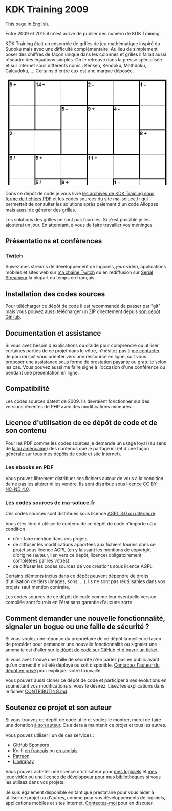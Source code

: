 # KDK Training 2009

[This page in English.](README.md)

Entre 2009 et 2015 il m'est arrivé de publier des numéro de KDK Training.

KDK Training était un ensemble de grilles de jeu mathématique inspiré du Sudoku mais avec une difficulté complémentaire. Au lieu de simplement poser des chiffres de façon unique dans les colonnes et grilles il fallait aussi résoudre des équations simples. On le retrouve dans la presse spécialisée et sur Internet sous différents noms : Kenken, Kendoku, Mathdoku, Calcudoku, ... Certains d'entre eux est une marque déposée.

![sample KDK training grid](images/sample-grid.png)

Dans ce dépôt de code je vous livre [les archives de KDK Training sous forme de fichiers PDF](ebooks-PDF/LISEZMOI.md) et les codes sources du site ma-soluce.fr qui permettait de consulter les solutions après paiement d'un code Allopass mais aussi de générer des grilles.

Les solutions des grilles ne sont pas fournies. Si c'est possible je les ajouterai un jour. En attendant, à vous de faire travailler vos méninges.

## Présentations et conférences

### Twitch

Suivez mes streams de développement de logiciels, jeux vidéo, applications mobiles et sites web sur [ma chaîne Twitch](https://www.twitch.tv/patrickpremartin) ou en rediffusion sur [Serial Streameur](https://serialstreameur.fr) la plupart du temps en français.

## Installation des codes sources

Pour télécharger ce dépôt de code il est recommandé de passer par "git" mais vous pouvez aussi télécharger un ZIP directement depuis [son dépôt GitHub](https://github.com/DeveloppeurPascal/KDK-Training-2009).

## Documentation et assistance

Si vous avez besoin d'explications ou d'aide pour comprendre ou utiliser certaines parties de ce projet dans le vôtre, n'hésitez pas à [me contacter](https://trucs-de-developpeur-web.fr/nous-contacter.php). Je pourrai soit vous orienter vers une ressource en ligne, soit vous proposer une assistance sous forme de prestation payante ou gratuite selon les cas. Vous pouvez aussi me faire signe à l'occasion d'une conférence ou pendant une présentation en ligne.

## Compatibilité

Les codes sources datent de 2009. Ils devraient fonctionner sur des versions récentes de PHP avec des modifications mineures.

## Licence d'utilisation de ce dépôt de code et de son contenu

Pour les PDF comme les codes sources je demande un usage loyal (au sens de [la loi américaine](https://fr.wikipedia.org/wiki/Fair_use)) des contenus que je partage ici (et d'une façon générale sur tous mes dépôts de code et site Internet).

### Les ebooks en PDF

Vous pouvez librement distribuer ces fichiers autour de vous à la condition de ne pas les altérer ni les vendre. Ils sont distribué sous [licence CC BY-NC-ND 4.0](https://creativecommons.org/licenses/by-nc-nd/4.0/).

### Les codes sources de ma-soluce.fr

Ces codes sources sont distribués sous licence [AGPL 3.0 ou ultérieure](https://choosealicense.com/licenses/agpl-3.0/).

Vous êtes libre d'utiliser le contenu de ce dépôt de code n'importe où à condition :
* d'en faire mention dans vos projets
* de diffuser les modifications apportées aux fichiers fournis dans ce projet sous licence AGPL (en y laissant les mentions de copyright d'origine (auteur, lien vers ce dépôt, licence) obligatoirement complétées par les vôtres)
* de diffuser les codes sources de vos créations sous licence AGPL

Certains éléments inclus dans ce dépôt peuvent dépendre de droits d'utilisation de tiers (images, sons, ...). Ils ne sont pas réutilisables dans vos projets sauf mention contraire.

Les codes sources de ce dépôt de code comme leur éventuelle version compilée sont fournis en l'état sans garantie d'aucune sorte.

## Comment demander une nouvelle fonctionnalité, signaler un bogue ou une faille de sécurité ?

Si vous voulez une réponse du propriétaire de ce dépôt la meilleure façon de procéder pour demander une nouvelle fonctionnalité ou signaler une anomalie est d'aller sur [le dépôt de code sur GitHub](https://github.com/DeveloppeurPascal/KDK-Training-2009) et [d'ouvrir un ticket](https://github.com/DeveloppeurPascal/KDK-Training-2009/issues).

Si vous avez trouvé une faille de sécurité n'en parlez pas en public avant qu'un correctif n'ait été déployé ou soit disponible. [Contactez l'auteur du dépôt en privé](https://trucs-de-developpeur-web.fr/nous-contacter.php) pour expliquer votre trouvaille.

Vous pouvez aussi cloner ce dépôt de code et participer à ses évolutions en soumettant vos modifications si vous le désirez. Lisez les explications dans le fichier [CONTRIBUTING.md](CONTRIBUTING.md).

## Soutenez ce projet et son auteur

Si vous trouvez ce dépôt de code utile et voulez le montrer, merci de faire une donation [à son auteur](https://github.com/DeveloppeurPascal). Ca aidera à maintenir ce projet et tous les autres.

Vous pouvez utiliser l'un de ces services :

* [GitHub Sponsors](https://github.com/sponsors/DeveloppeurPascal)
* Ko-fi [en français](https://ko-fi.com/patrick_premartin_fr) ou [en anglais](https://ko-fi.com/patrick_premartin_en)
* [Patreon](https://www.patreon.com/patrickpremartin)
* [Liberapay](https://liberapay.com/PatrickPremartin)

Vous pouvez acheter une licence d'utilisateur pour [mes logiciels](https://lic.olfsoftware.fr/products.php?lng=fr) et [mes jeux vidéo](https://lic.gamolf.fr/products.php?lng=fr) ou [une licence de développeur pour mes bibliothèques](https://lic.developpeur-pascal.fr/products.php?lng=fr) si vous les utilisez dans vos projets.

Je suis également disponible en tant que prestataire pour vous aider à utiliser ce projet ou d'autres, comme pour vos développements de logiciels, applications mobiles et sites Internet. [Contactez-moi](https://vasur.fr/about) pour en discuter.
